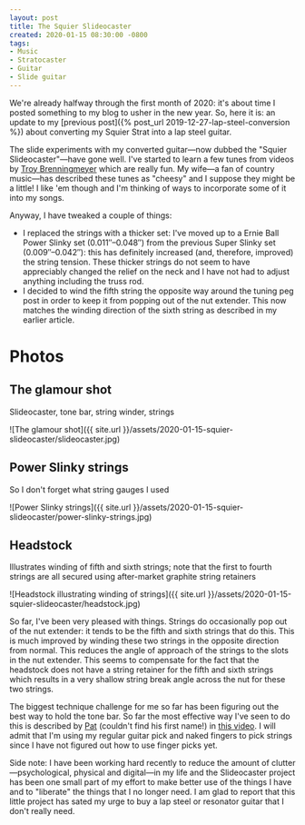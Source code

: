 ```yaml
---
layout: post
title: The Squier Slideocaster
created: 2020-01-15 08:30:00 -0800
tags:
- Music
- Stratocaster
- Guitar
- Slide guitar
---
```

We're already halfway through the first month of 2020: it's about time I posted something to my blog to usher in the new year. So, here it is: an update to my [previous post]({% post_url 2019-12-27-lap-steel-conversion %}) about converting my Squier Strat into a lap steel guitar.

The slide experiments with my converted guitar&mdash;now dubbed the "Squier Slideocaster"&mdash;have gone well. I've started to learn a few tunes from videos by [Troy Brenningmeyer][lessons-with-troy] which are really fun. My wife&mdash;a fan of country music&mdash;has described these tunes as "cheesy" and I suppose they might be a little! I like 'em though and I'm thinking of ways to incorporate some of it into my songs.

Anyway, I have tweaked a couple of things:

* I replaced the strings with a thicker set: I've moved up to a Ernie Ball Power Slinky set (0.011&Prime;&ndash;0.048&Prime;) from the previous Super Slinky set (0.009&Prime;&ndash;0.042&Prime;): this has definitely increased (and, therefore, improved) the string tension. These thicker strings do not seem to have appreciably changed the relief on the neck and I have not had to adjust anything including the truss rod.
* I decided to wind the fifth string the opposite way around the tuning peg post in order to keep it from popping out of the nut extender. This now matches the winding direction of the sixth string as described in my earlier article.

# Photos

## The glamour shot

Slideocaster, tone bar, string winder, strings

![The glamour shot]({{ site.url }}/assets/2020-01-15-squier-slideocaster/slideocaster.jpg)

## Power Slinky strings

So I don't forget what string gauges I used

![Power Slinky strings]({{ site.url }}/assets/2020-01-15-squier-slideocaster/power-slinky-strings.jpg)

## Headstock

Illustrates winding of fifth and sixth strings; note that the first to fourth strings are all secured using after-market graphite string retainers

![Headstock illustrating winding of strings]({{ site.url }}/assets/2020-01-15-squier-slideocaster/headstock.jpg)

So far, I've been very pleased with things. Strings do occasionally pop out of the nut extender: it tends to be the fifth and sixth strings that do this. This is much improved by winding these two strings in the opposite direction from normal. This reduces the angle of approach of the strings to the slots in the nut extender. This seems to compensate for the fact that the headstock does not have a string retainer for the fifth and sixth strings which results in a very shallow string break angle across the nut for these two strings.

The biggest technique challenge for me so far has been figuring out the best way to hold the tone bar. So far the most effective way I've seen to do this is described by [Pat][learning-with-pat] (couldn't find his first name!) in [this video][tone-bar-video]. I will admit that I'm using my regular guitar pick and naked fingers to pick strings since I have not figured out how to use finger picks yet.

Side note: I have been working hard recently to reduce the amount of clutter&mdash;psychological, physical and digital&mdash;in my life and the Slideocaster project has been one small part of my effort to make better use of the things I have and to "liberate" the things that I no longer need. I am glad to report that this little project has sated my urge to buy a lap steel or resonator guitar that I don't really need.

[learning-with-pat]: https://www.learningwithpat.com/
[lessons-with-troy]: https://www.lessonswithtroy.com/
[tone-bar-video]: https://www.youtube.com/watch?v=g4bICJ1W75A
